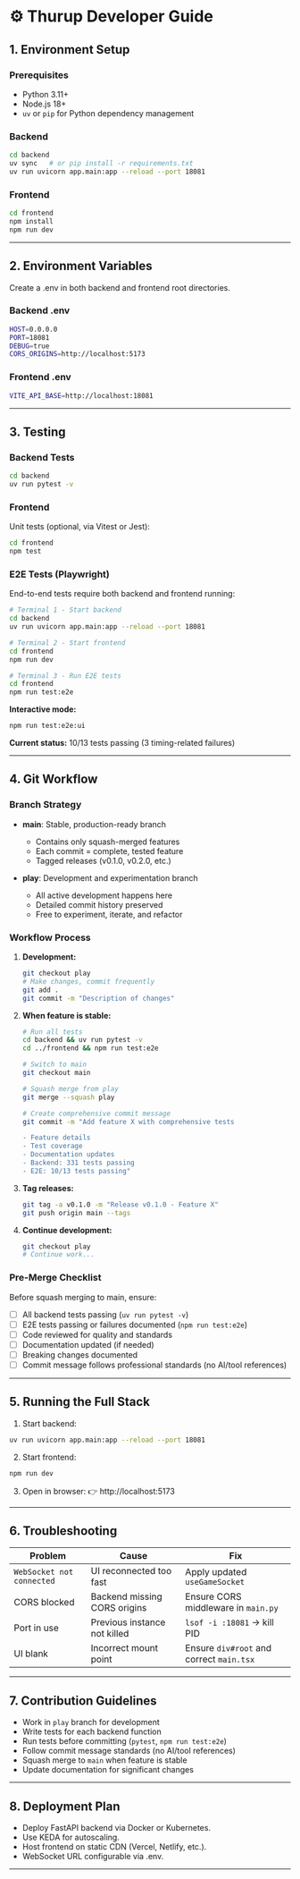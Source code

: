 
# ⚙️ Thurup Developer Guide

## 1. Environment Setup

### Prerequisites
- Python 3.11+
- Node.js 18+
- `uv` or `pip` for Python dependency management

### Backend
```bash
cd backend
uv sync   # or pip install -r requirements.txt
uv run uvicorn app.main:app --reload --port 18081
```

### Frontend
```bash
cd frontend
npm install
npm run dev
```

---

## 2. Environment Variables

Create a .env in both backend and frontend root directories.

### Backend .env
```bash
HOST=0.0.0.0
PORT=18081
DEBUG=true
CORS_ORIGINS=http://localhost:5173
```

### Frontend .env
```bash
VITE_API_BASE=http://localhost:18081
```

---

## 3. Testing

### Backend Tests
```bash
cd backend
uv run pytest -v
```

### Frontend

Unit tests (optional, via Vitest or Jest):
```bash
cd frontend
npm test
```

### E2E Tests (Playwright)

End-to-end tests require both backend and frontend running:

```bash
# Terminal 1 - Start backend
cd backend
uv run uvicorn app.main:app --reload --port 18081

# Terminal 2 - Start frontend
cd frontend
npm run dev

# Terminal 3 - Run E2E tests
cd frontend
npm run test:e2e
```

**Interactive mode:**
```bash
npm run test:e2e:ui
```

**Current status:** 10/13 tests passing (3 timing-related failures)

---

## 4. Git Workflow

### Branch Strategy

- **main**: Stable, production-ready branch
  - Contains only squash-merged features
  - Each commit = complete, tested feature
  - Tagged releases (v0.1.0, v0.2.0, etc.)

- **play**: Development and experimentation branch
  - All active development happens here
  - Detailed commit history preserved
  - Free to experiment, iterate, and refactor

### Workflow Process

1. **Development:**
   ```bash
   git checkout play
   # Make changes, commit frequently
   git add .
   git commit -m "Description of changes"
   ```

2. **When feature is stable:**
   ```bash
   # Run all tests
   cd backend && uv run pytest -v
   cd ../frontend && npm run test:e2e

   # Switch to main
   git checkout main

   # Squash merge from play
   git merge --squash play

   # Create comprehensive commit message
   git commit -m "Add feature X with comprehensive tests

   - Feature details
   - Test coverage
   - Documentation updates
   - Backend: 331 tests passing
   - E2E: 10/13 tests passing"
   ```

3. **Tag releases:**
   ```bash
   git tag -a v0.1.0 -m "Release v0.1.0 - Feature X"
   git push origin main --tags
   ```

4. **Continue development:**
   ```bash
   git checkout play
   # Continue work...
   ```

### Pre-Merge Checklist

Before squash merging to main, ensure:

- [ ] All backend tests passing (`uv run pytest -v`)
- [ ] E2E tests passing or failures documented (`npm run test:e2e`)
- [ ] Code reviewed for quality and standards
- [ ] Documentation updated (if needed)
- [ ] Breaking changes documented
- [ ] Commit message follows professional standards (no AI/tool references)

---

## 5. Running the Full Stack

1.  Start backend:
```bash
uv run uvicorn app.main:app --reload --port 18081
```

2. Start frontend:
```bash
npm run dev
```

3. Open in browser:
👉 http://localhost:5173

---

## 6. Troubleshooting

| Problem                   | Cause                        | Fix                                      |
| ------------------------- | ---------------------------- | ---------------------------------------- |
| `WebSocket not connected` | UI reconnected too fast      | Apply updated `useGameSocket`            |
| CORS blocked              | Backend missing CORS origins | Ensure CORS middleware in `main.py`      |
| Port in use               | Previous instance not killed | `lsof -i :18081` → kill PID              |
| UI blank                  | Incorrect mount point        | Ensure `div#root` and correct `main.tsx` |


---

## 7. Contribution Guidelines

- Work in `play` branch for development
- Write tests for each backend function
- Run tests before committing (`pytest`, `npm run test:e2e`)
- Follow commit message standards (no AI/tool references)
- Squash merge to `main` when feature is stable
- Update documentation for significant changes

---

## 8. Deployment Plan

- Deploy FastAPI backend via Docker or Kubernetes.
- Use KEDA for autoscaling.
- Host frontend on static CDN (Vercel, Netlify, etc.).
- WebSocket URL configurable via .env.

---

